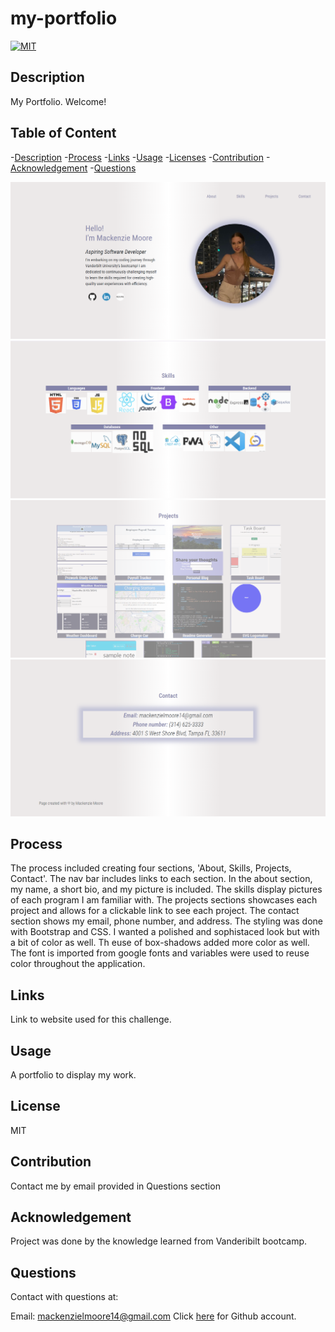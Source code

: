 # my-portfolio

[![MIT](https://img.shields.io/badge/License-MIT-yellow.svg)](https://opensource.org/licenses/MIT)

## Description

My Portfolio. Welcome!

## Table of Content
  -[Description](#Description)
  -[Process](#Process)
  -[Links](#Links)
  -[Usage](#Usage)
  -[Licenses](#Licenses)
  -[Contribution](#Contribution)
  -[Acknowledgement](#Acknowledgement)
  -[Questions](#Questions)


<img src="./assets/images/ss1.png"/>
<img src="./assets/images/ss2.png"/>
<img src="./assets/images/ss3.png"/>
<img src="./assets/images/ss4.png"/>

## Process

The process included creating four sections, 'About, Skills, Projects, Contact'. The nav bar includes links to each section. In the about section,
my name, a short bio, and my picture is included. The skills display pictures of each program I am familiar with. The projects sections showcases each project and allows for a clickable link to see each project. The contact section shows my email, phone number, and address. The styling was done with Bootstrap and CSS. I wanted a polished and sophistaced look but with a bit of color as well. Th euse of box-shadows added more color as well. The font is imported from google fonts and variables were used to reuse color throughout the application. 

## Links

Link to website used for this challenge.

## Usage

A portfolio to display my work.

## License

MIT

## Contribution
  
Contact me by email provided in Questions section

## Acknowledgement

Project was done by the knowledge learned from Vanderibilt bootcamp.

## Questions
  
Contact with questions at:
  
Email: mackenzielmoore14@gmail.com
Click [here](https://github.com/mackemo) for Github account.
